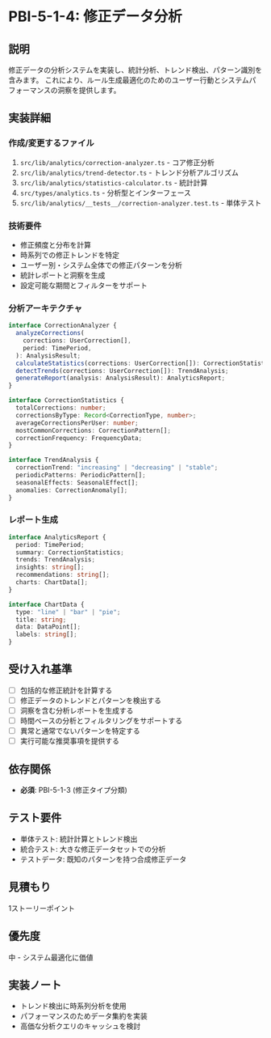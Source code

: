 # PBI-5-1-4: 修正データ分析

## 説明

修正データの分析システムを実装し、統計分析、トレンド検出、パターン識別を含みます。
これにより、ルール生成最適化のためのユーザー行動とシステムパフォーマンスの洞察を提供します。

## 実装詳細

### 作成/変更するファイル

1. `src/lib/analytics/correction-analyzer.ts` - コア修正分析
2. `src/lib/analytics/trend-detector.ts` - トレンド分析アルゴリズム
3. `src/lib/analytics/statistics-calculator.ts` - 統計計算
4. `src/types/analytics.ts` - 分析型とインターフェース
5. `src/lib/analytics/__tests__/correction-analyzer.test.ts` - 単体テスト

### 技術要件

- 修正頻度と分布を計算
- 時系列での修正トレンドを特定
- ユーザー別・システム全体での修正パターンを分析
- 統計レポートと洞察を生成
- 設定可能な期間とフィルターをサポート

### 分析アーキテクチャ

```typescript
interface CorrectionAnalyzer {
  analyzeCorrections(
    corrections: UserCorrection[],
    period: TimePeriod,
  ): AnalysisResult;
  calculateStatistics(corrections: UserCorrection[]): CorrectionStatistics;
  detectTrends(corrections: UserCorrection[]): TrendAnalysis;
  generateReport(analysis: AnalysisResult): AnalyticsReport;
}

interface CorrectionStatistics {
  totalCorrections: number;
  correctionsByType: Record<CorrectionType, number>;
  averageCorrectionsPerUser: number;
  mostCommonCorrections: CorrectionPattern[];
  correctionFrequency: FrequencyData;
}

interface TrendAnalysis {
  correctionTrend: "increasing" | "decreasing" | "stable";
  periodicPatterns: PeriodicPattern[];
  seasonalEffects: SeasonalEffect[];
  anomalies: CorrectionAnomaly[];
}
```

### レポート生成

```typescript
interface AnalyticsReport {
  period: TimePeriod;
  summary: CorrectionStatistics;
  trends: TrendAnalysis;
  insights: string[];
  recommendations: string[];
  charts: ChartData[];
}

interface ChartData {
  type: "line" | "bar" | "pie";
  title: string;
  data: DataPoint[];
  labels: string[];
}
```

## 受け入れ基準

- [ ] 包括的な修正統計を計算する
- [ ] 修正データのトレンドとパターンを検出する
- [ ] 洞察を含む分析レポートを生成する
- [ ] 時間ベースの分析とフィルタリングをサポートする
- [ ] 異常と通常でないパターンを特定する
- [ ] 実行可能な推奨事項を提供する

## 依存関係

- **必須**: PBI-5-1-3 (修正タイプ分類)

## テスト要件

- 単体テスト: 統計計算とトレンド検出
- 統合テスト: 大きな修正データセットでの分析
- テストデータ: 既知のパターンを持つ合成修正データ

## 見積もり

1ストーリーポイント

## 優先度

中 - システム最適化に価値

## 実装ノート

- トレンド検出に時系列分析を使用
- パフォーマンスのためデータ集約を実装
- 高価な分析クエリのキャッシュを検討
